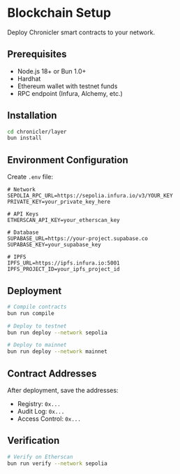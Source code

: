 # Blockchain Setup

Deploy Chronicler smart contracts to your network.

## Prerequisites

- Node.js 18+ or Bun 1.0+
- Hardhat
- Ethereum wallet with testnet funds
- RPC endpoint (Infura, Alchemy, etc.)

## Installation

```bash
cd chronicler/layer
bun install
```

## Environment Configuration

Create `.env` file:

```env
# Network
SEPOLIA_RPC_URL=https://sepolia.infura.io/v3/YOUR_KEY
PRIVATE_KEY=your_private_key_here

# API Keys
ETHERSCAN_API_KEY=your_etherscan_key

# Database
SUPABASE_URL=https://your-project.supabase.co
SUPABASE_KEY=your_supabase_key

# IPFS
IPFS_URL=https://ipfs.infura.io:5001
IPFS_PROJECT_ID=your_ipfs_project_id
```

## Deployment

```bash
# Compile contracts
bun run compile

# Deploy to testnet
bun run deploy --network sepolia

# Deploy to mainnet
bun run deploy --network mainnet
```

## Contract Addresses

After deployment, save the addresses:

- Registry: `0x...`
- Audit Log: `0x...`
- Access Control: `0x...`

## Verification

```bash
# Verify on Etherscan
bun run verify --network sepolia
```
